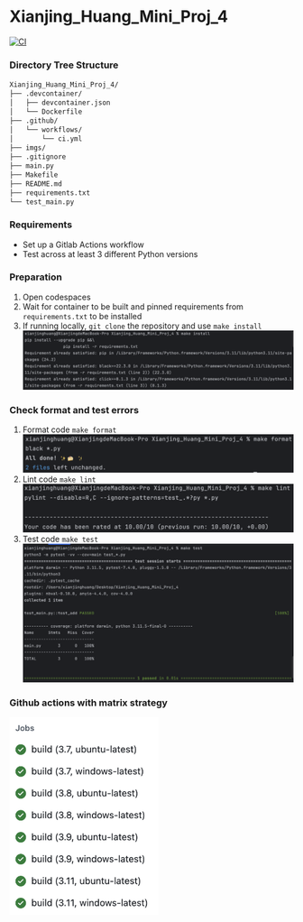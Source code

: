 # Xianjing_Huang_Mini_Proj_4
[![CI](https://github.com/nogibjj/Xianjing_Huang_Mini_Proj_4/actions/workflows/ci.yml/badge.svg)](https://github.com/nogibjj/Xianjing_Huang_Mini_Proj_4/actions/workflows/ci.yml)

### Directory Tree Structure
```
Xianjing_Huang_Mini_Proj_4/
├── .devcontainer/
│   ├── devcontainer.json
│   └── Dockerfile
├── .github/
│   └── workflows/
│       └── ci.yml
├── imgs/
├── .gitignore
├── main.py
├── Makefile
├── README.md
├── requirements.txt
└── test_main.py
```

### Requirements
* Set up a Gitlab Actions workflow
* Test across at least 3 different Python versions


### Preparation
1. Open codespaces
2. Wait for container to be built and pinned requirements from `requirements.txt` to be installed
3. If running locally, `git clone` the repository and use `make install`
   ![0](/imgs/000.png)

### Check format and test errors
1. Format code `make format`
   ![1](/imgs/001.png)
2. Lint code `make lint`
   ![2](/imgs/002.png)
3. Test code `make test`
   ![3](/imgs/003.png)

### Github actions with matrix strategy
   <img src="/imgs/004.png" alt="0" height="350">
